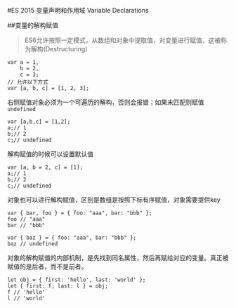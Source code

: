 #ES 2015 变量声明和作用域 Variable Declarations


##变量的解构赋值
> ES6允许按照一定模式，从数组和对象中提取值，对变量进行赋值，这被称为解构(Destructuring)

	var a = 1,
		b = 2,
		c = 3;
	// 允许以下方式
	var [a, b, c] = [1, 2, 3];

右侧赋值对象必须为一个可遍历的解构，否则会报错；如果未匹配则赋值`undefined`

	var [a,b,c] = [1,2];
	a;// 1
	b;// 2
	c;// undefined

解构赋值的时候可以设置默认值

	var [a, b = 2, c] = [1];
	a;// 1
	b;// 2
	c;// undefined

对象也可以进行解构赋值，区别是数组是按照下标有序赋值，对象需要提供key

	var { bar, foo } = { foo: "aaa", bar: "bbb" };
	foo // "aaa"
	bar // "bbb"

	var { baz } = { foo: "aaa", bar: "bbb" };
	baz // undefined

对象的解构赋值的内部机制，是先找到同名属性，然后再赋给对应的变量。真正被赋值的是后者，而不是前者。

	let obj = { first: 'hello', last: 'world' };
	let { first: f, last: l } = obj;
	f // 'hello'
	l // 'world'